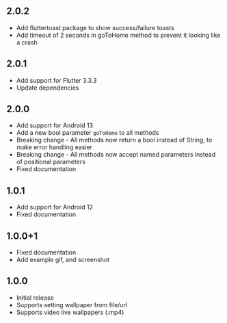 ## 2.0.2

* Add fluttertoast package to show success/failure toasts
* Add timeout of 2 seconds in goToHome method to prevent it looking like a crash

## 2.0.1

* Add support for Flutter 3.3.3
* Update dependencies

## 2.0.0

* Add support for Android 13
* Add a new bool parameter `goToHome` to all methods
* Breaking change - All methods now return a bool instead of String, to make error handling easier
* Breaking change - All methods now accept named parameters instead of positional parameters
* Fixed documentation

## 1.0.1

* Add support for Android 12
* Fixed documentation

## 1.0.0+1

* Fixed documentation
* Add example gif, and screenshot

## 1.0.0

* Initial release
* Supports setting wallpaper from file/url
* Supports video live wallpapers (.mp4)
